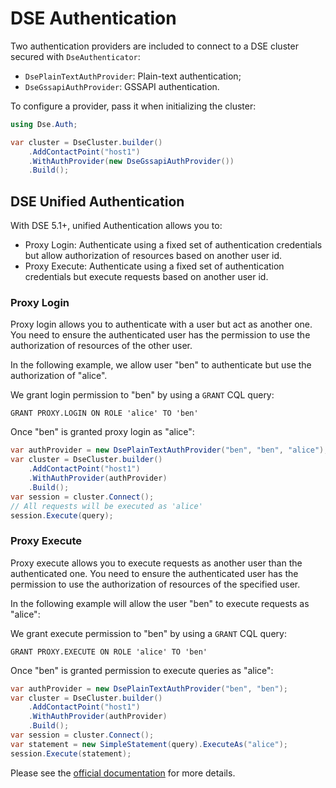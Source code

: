 # DSE Authentication

Two authentication providers are included to connect to a DSE cluster secured with `DseAuthenticator`:

- `DsePlainTextAuthProvider`: Plain-text authentication;
- `DseGssapiAuthProvider`: GSSAPI authentication.

To configure a provider, pass it when initializing the cluster:

```csharp
using Dse.Auth;
```

```csharp
var cluster = DseCluster.builder()
    .AddContactPoint("host1")
    .WithAuthProvider(new DseGssapiAuthProvider())
    .Build();
```

## DSE Unified Authentication

With DSE 5.1+, unified Authentication allows you to:

- Proxy Login: Authenticate using a fixed set of authentication credentials but allow authorization of resources
based on another user id.
- Proxy Execute: Authenticate using a fixed set of authentication credentials but execute requests based on
another user id.

### Proxy Login

Proxy login allows you to authenticate with a user but act as another one. You need to ensure the authenticated
user has the permission to use the authorization of resources of the other user. 

In the following example, we allow user "ben" to authenticate but use the authorization of "alice".

We grant login permission to "ben" by using a `GRANT` CQL query:

```
GRANT PROXY.LOGIN ON ROLE 'alice' TO 'ben'
```

Once "ben" is granted proxy login as "alice":

```csharp
var authProvider = new DsePlainTextAuthProvider("ben", "ben", "alice");
var cluster = DseCluster.builder()
    .AddContactPoint("host1")
    .WithAuthProvider(authProvider)
    .Build();
var session = cluster.Connect();
// All requests will be executed as 'alice'
session.Execute(query);  
```

### Proxy Execute

Proxy execute allows you to execute requests as another user than the authenticated one. You need to ensure the 
authenticated user has the permission to use the authorization of resources of the specified user.

In the following example will allow the user "ben" to execute requests as "alice":

We grant execute permission to "ben" by using a `GRANT` CQL query:

``` 
GRANT PROXY.EXECUTE ON ROLE 'alice' TO 'ben'
```

Once "ben" is granted permission to execute queries as "alice":


```csharp
var authProvider = new DsePlainTextAuthProvider("ben", "ben");
var cluster = DseCluster.builder()
    .AddContactPoint("host1")
    .WithAuthProvider(authProvider)
    .Build();
var session = cluster.Connect();
var statement = new SimpleStatement(query).ExecuteAs("alice");
session.Execute(statement);  
```

Please see the [official documentation][auth-doc] for more details.

[auth-doc]: https://docs.datastax.com/en/latest-dse/datastax_enterprise/unifiedAuth/unifiedAuthTOC.html